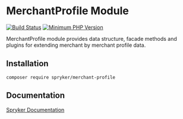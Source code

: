 # MerchantProfile Module
[![Build Status](https://travis-ci.org/spryker/merchant-profile.svg)](https://travis-ci.org/spryker/merchant-profile)
[![Minimum PHP Version](https://img.shields.io/badge/php-%3E%3D%207.2-8892BF.svg)](https://php.net/)

MerchantProfile module provides data structure, facade methods and plugins for extending merchant by merchant profile data.

## Installation

```
composer require spryker/merchant-profile
```

## Documentation

[Spryker Documentation](https://academy.spryker.com/developing_with_spryker/module_guide/modules.html)
